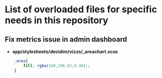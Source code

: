 # List of overloaded files for specific needs in this repository

## Fix metrics issue in admin dashboard
 - **app/stylesheets/decidim/vizzs/_areachart.scss**
```scss
    .area{
        fill: rgba(140,198,63,0.36);;
    }
```